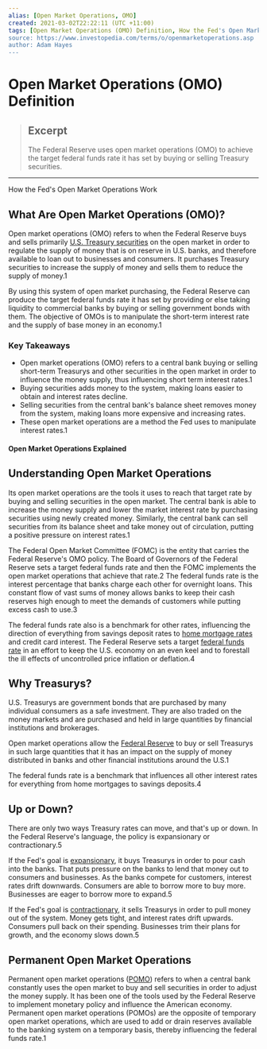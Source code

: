 ```yaml
---
alias: [Open Market Operations, OMO]
created: 2021-03-02T22:22:11 (UTC +11:00)
tags: [Open Market Operations (OMO) Definition, How the Fed's Open Market Operations Work]
source: https://www.investopedia.com/terms/o/openmarketoperations.asp
author: Adam Hayes
---
```


# Open Market Operations (OMO) Definition

> ## Excerpt
> The Federal Reserve uses open market operations (OMO) to achieve the target federal funds rate it has set by buying or selling Treasury securities.

---

How the Fed's Open Market Operations Work
## What Are Open Market Operations (OMO)?

Open market operations (OMO) refers to when the Federal Reserve buys and sells primarily [U.S. Treasury securities](https://www.investopedia.com/articles/investing/073113/introduction-treasury-securities.asp) on the open market in order to regulate the supply of money that is on reserve in U.S. banks, and therefore available to loan out to businesses and consumers. It purchases Treasury securities to increase the supply of money and sells them to reduce the supply of money.1

By using this system of open market purchasing, the Federal Reserve can produce the target federal funds rate it has set by providing or else taking liquidity to commercial banks by buying or selling government bonds with them. The objective of OMOs is to manipulate the short-term interest rate and the supply of base money in an economy.1

### Key Takeaways

-   Open market operations (OMO) refers to a central bank buying or selling short-term Treasurys and other securities in the open market in order to influence the money supply, thus influencing short term interest rates.1
-   Buying securities adds money to the system, making loans easier to obtain and interest rates decline.
-   Selling securities from the central bank's balance sheet removes money from the system, making loans more expensive and increasing rates.
-   These open market operations are a method the Fed uses to manipulate interest rates.1

#### Open Market Operations Explained

## Understanding Open Market Operations

Its open market operations are the tools it uses to reach that target rate by buying and selling securities in the open market. The central bank is able to increase the money supply and lower the market interest rate by purchasing securities using newly created money. Similarly, the central bank can sell securities from its balance sheet and take money out of circulation, putting a positive pressure on interest rates.1

The Federal Open Market Committee (FOMC) is the entity that carries the Federal Reserve's OMO policy. The Board of Governors of the Federal Reserve sets a target federal funds rate and then the FOMC implements the open market operations that achieve that rate.2 The federal funds rate is the interest percentage that banks charge each other for overnight loans. This constant flow of vast sums of money allows banks to keep their cash reserves high enough to meet the demands of customers while putting excess cash to use.3

The federal funds rate also is a benchmark for other rates, influencing the direction of everything from savings deposit rates to [home mortgage rates](https://www.investopedia.com/articles/investing/082014/mortgage-rates-rise-when-and-how-much.asp) and credit card interest. The Federal Reserve sets a target [federal funds rate](https://www.investopedia.com/terms/f/federalfundsrate.asp) in an effort to keep the U.S. economy on an even keel and to forestall the ill effects of uncontrolled price inflation or deflation.4

## Why Treasurys?

U.S. Treasurys are government bonds that are purchased by many individual consumers as a safe investment. They are also traded on the money markets and are purchased and held in large quantities by financial institutions and brokerages.

Open market operations allow the [Federal Reserve](https://www.investopedia.com/articles/economics/08/federal-reserve.asp) to buy or sell Treasurys in such large quantities that it has an impact on the supply of money distributed in banks and other financial institutions around the U.S.1

The federal funds rate is a benchmark that influences all other interest rates for everything from home mortgages to savings deposits.4

## Up or Down?

There are only two ways Treasury rates can move, and that's up or down. In the Federal Reserve's language, the policy is expansionary or contractionary.5

If the Fed's goal is [expansionary](https://www.investopedia.com/terms/e/expansionary_policy.asp), it buys Treasurys in order to pour cash into the banks. That puts pressure on the banks to lend that money out to consumers and businesses. As the banks compete for customers, interest rates drift downwards. Consumers are able to borrow more to buy more. Businesses are eager to borrow more to expand.5

If the Fed's goal is [contractionary](https://www.investopedia.com/terms/c/contractionary-policy.asp), it sells Treasurys in order to pull money out of the system. Money gets tight, and interest rates drift upwards. Consumers pull back on their spending. Businesses trim their plans for growth, and the economy slows down.5

## Permanent Open Market Operations

Permanent open market operations ([POMO](https://www.investopedia.com/terms/p/permanent-open-market-operations.asp)) refers to when a central bank constantly uses the open market to buy and sell securities in order to adjust the money supply. It has been one of the tools used by the Federal Reserve to implement monetary policy and influence the American economy. Permanent open market operations (POMOs) are the opposite of temporary open market operations, which are used to add or drain reserves available to the banking system on a temporary basis, thereby influencing the federal funds rate.1
